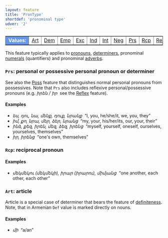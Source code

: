```yaml
---
layout: feature
title: 'PronType'
shortdef: 'pronominal type'
udver: '2'
---
```


<table class="typeindex" border="1">
<tr>
  <td style="background-color:cornflowerblue;color:white"><strong>Values:</strong> </td>
  <td><a href="#Art">Art</a></td>
  <td><a href="#Dem">Dem</a></td>
  <td><a href="#Emp">Emp</a></td>
  <td><a href="#Exc">Exc</a></td>
  <td><a href="#Ind">Ind</a></td>
  <td><a href="#Int">Int</a></td>
  <td><a href="#Neg">Neg</a></td>
  <td><a href="#Prs">Prs</a></td>
  <td><a href="#Rcp">Rcp</a></td>
  <td><a href="#Rel">Rel</a></td>
  <td><a href="#Tot">Tot</a></td>
</tr>
</table>

This feature typically applies to [pronouns](cs-pos/PRON),
[determiners](cs-pos/DET), pronominal [numerals](cs-pos/NUM)
(quantifiers) and pronominal [adverbs](cs-pos/ADV).

### <a name="Prs">`Prs`</a>: personal or possessive personal pronoun or determiner

See also the [Poss]() feature that distinguishes normal personal
pronouns from possessives. Note that `Prs` also includes reflexive
personal/possessive pronouns (e.g. _իրեն / իր&nbsp;_ see the
[Reflex]() feature).

#### Examples

* _ես, դու, նա, մենք, դուք, նրանք&nbsp;_ “I, you, he/she/it, we, you, they”
* _իմ, քո, նրա, մեր, ձեր, նրանց&nbsp;_ “my, your, his/her/its, our, your, their”
* _ինձ, քեզ, իրեն, մեզ, ձեզ, իրենց&nbsp;_ “myself, yourself, oneself, ourselves, yourselves, themselves”
* _իր, իրենց&nbsp;_ “one's own, themselves”

### <a name="Rcp">`Rcp`</a>: reciprocal pronoun

#### Examples

* _մեկմեկու (մեկմեկի), իրար (իրարու), միմյանց&nbsp;_ “one another, each other, each other”

### <a name="Art">`Art`</a>: article

Article is a special case of determiner that bears the feature of
[definiteness](Definite). Note, that in Armenian `Def` value is marked directly on nouns.

#### Examples

* _մի&nbsp;_ “a/an”
